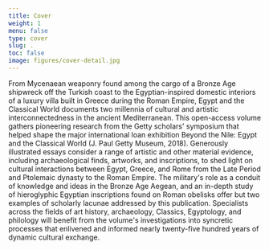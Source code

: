 ```yaml
---
title: Cover
weight: 1
menu: false
type: cover
slug: .
toc: false
image: figures/cover-detail.jpg
---
```


From Mycenaean weaponry found among the cargo of a Bronze Age shipwreck off the Turkish coast to the Egyptian-inspired domestic interiors of a luxury villa built in Greece during the Roman Empire, Egypt and the Classical World documents two millennia of cultural and artistic interconnectedness in the ancient Mediterranean. This open-access volume gathers pioneering research from the Getty scholars' symposium that helped shape the major international loan exhibition Beyond the Nile: Egypt and the Classical World (J. Paul Getty Museum, 2018).
Generously illustrated essays consider a range of artistic and other material evidence, including archaeological finds, artworks, and inscriptions, to shed light on cultural interactions between Egypt, Greece, and Rome from the Late Period and Ptolemaic dynasty to the Roman Empire. The military's role as a conduit of knowledge and ideas in the Bronze Age Aegean, and an in-depth study of hieroglyphic Egyptian inscriptions found on Roman obelisks offer but two examples of scholarly lacunae addressed by this publication. Specialists across the fields of art history, archaeology, Classics, Egyptology, and philology will benefit from the volume's investigations into syncretic processes that enlivened and informed nearly twenty-five hundred years of dynamic cultural exchange.
